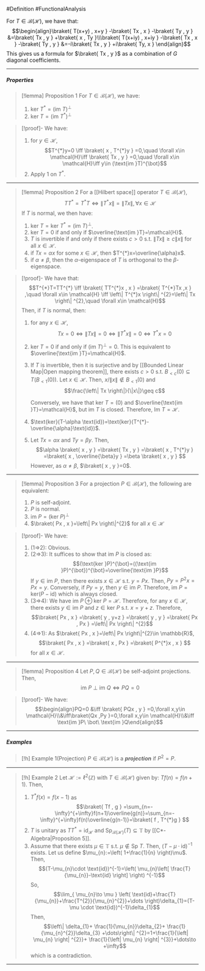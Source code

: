 #Definition #FunctionalAnalysis 

For $T\in \mathcal{B}(\mathcal{H})$, we have that: $$\begin{align}\braket{ T(x+y) , x+y } -\braket{ Tx , x } -\braket{ Ty , y } &=\braket{ Tx , y } +\braket{ x , Ty }\\\braket{ T(x+iy) , x+iy } -\braket{ Tx , x } -\braket{ Ty , y } &=-i\braket{ Tx , y } +i\braket{ Ty, x } \end{align}$$This gives us a formula for $\braket{ Tx , y }$ as a combination of $G$ diagonal coefficients. 

---
##### Properties
> [!lemma] Proposition 1
> For $T\in \mathcal{B}(\mathcal{H})$, we have:
> 1. $\text{ker }T^{*}=(\text{im }T)^{\bot}$
> 2. $\text{ker }T=(\text{im }T^{*})^{\bot}$

> [!proof]-
> We have:
> 1. for $y\in \mathcal{H}$, $$T^{*}y=0 \iff \braket{ x , T^{*}y } =0,\quad \forall x\in \mathcal{H}\iff \braket{ Tx , y } =0,\quad \forall x\in \mathcal{H}\iff y\in (\text{im }T)^{\bot}$$
> 2. Apply 1 on $T^{*}$.
---
> [!lemma] Proposition 2
> For a [[Hilbert space]] operator $T\in \mathcal{B}(\mathcal{H})$, $$TT^{*}=T^{*}T\iff \left\| T^{*}x \right\| =\left\| Tx \right\| ,\forall x\in \mathcal{H}$$
> If $T$ is normal, we then have:
> 1. $\text{ker }T=\text{ker }T^{*}=(\text{im }T)^{\bot}$.
> 3. $\text{ker }T=0$ if and only if $\overline{\text{im }T}=\mathcal{H}$.
> 3. $T$ is invertible if and only if there exists $c>0$ s.t. $\left\| Tx \right\|\geq c\|x\|$ for all $x\in \mathcal{H}$.
> 4. if $Tx=\alpha x$ for some $x\in \mathcal{H}$, then $T^{*}x=\overline{\alpha}x$.
> 5. if $\alpha\neq\beta$, then the $\alpha$-eigenspace of $T$ is orthogonal to the $\beta$-eigenspace.

> [!proof]-
> We have that: $$T^{*}T=TT^{*} \iff \braket{ TT^{*}x , x } =\braket{ T^{*}Tx ,x  } ,\quad \forall x\in \mathcal{H} \iff \left\| T^{*}x \right\| ^{2}=\left\| Tx \right\| ^{2},\quad \forall x\in \mathcal{H}$$
> Then, if $T$ is normal, then:
> 1. for any $x\in \mathcal{H}$, $$Tx=0\iff \left\| Tx \right\| =0\iff \left\| T^{*}x \right\| =0\iff T^{*}x=0$$
> 2. $\text{ker }T=0$ if and only if $(\text{im }T)^{\bot}=0$. This is equivalent to $\overline{\text{im }T}=\mathcal{H}$.
> 3. If $T$ is invertible, then it is surjective and by [[Bounded Linear Map|Open mapping theorem]], there exists $c>0$ s.t. $B_{<c}(0)\subseteq T(B_{<1}(0))$. Let $x\in \mathcal{H}$. Then, $x/\|x\|\notin B_{<1}(0)$ and $$\frac{\left\| Tx \right\|}{\|x\|}\geq c$$
>    
>    Conversely, we have that $\text{ker }T=(0)$ and $\overline{\text{im }T}=\mathcal{H}$, but $\text{im }T$ is closed. Therefore, $\text{Im }T=\mathcal{H}$.
> 4. $\text{ker}(T-\alpha \text{id})=\text{ker}(T^{*}-\overline{\alpha}\text{id})$.
> 5. Let $Tx=\alpha x$ and $Ty=\beta y$. Then, $$\alpha \braket{ x , y } =\braket{ Tx , y } =\braket{ x , T^{*}y } =\braket{ x , \overline{\beta}y } =\beta \braket{ x , y } $$However, as $\alpha\neq\beta$, $\braket{ x , y }=0$.
---
> [!lemma] Proposition 3
> For a projection $P\in \mathcal{B}(\mathcal{H})$, the following are equivalent:
> 1. $P$ is self-adjoint.
> 2. $P$ is normal.
> 3. $\text{im }P=(\text{ker }P)^{\bot}$
> 4. $\braket{ Px , x }=\left\| Px \right\|^{2}$ for all $x\in \mathcal{H}$

> [!proof]-
> We have: 
> 1. (1=>2): Obvious.
> 2. (2=>3): It suffices to show that $\text{im }P$ is closed as: $$(\text{ker }P)^{\bot}=((\text{im }P)^{\bot})^{\bot}=\overline{\text{im }P}$$ If $y\in \text{im }P$, then there exists $x\in \mathcal{H}$ s.t. $y=Px$. Then, $Py=P^{2}x=Px=y$. Conversely, if $Py=y$, then $y\in \text{im }P$. Therefore, $\text{im }P=\text{ker}(P-\text{id})$ which is always closed.
> 3. (3=>4): We have $\text{im }P\oplus \text{ker }P=\mathcal{H}$. Therefore, for any $x\in \mathcal{H}$, there exists $y\in \text{im }P$ and $z\in \text{ker } P$ s.t. $x=y+z$. Therefore, $$\braket{ Px , x } =\braket{ y , y+z } =\braket{ y , y } =\braket{ Px , Px } =\left\| Px \right\| ^{2}$$
> 4. (4=>1): As $\braket{ Px , x }=\left\| Px \right\|^{2}\in \mathbb{R}$, $$\braket{ Px , x } =\braket{ x , Px } =\braket{ P^{*}x , x } $$for all $x\in \mathcal{H}$.
---
> [!lemma] Proposition 4
> Let $P,Q\in \mathcal{B}(\mathcal{H})$ be self-adjoint projections. Then, $$\text{im }P\ \bot\ \text{im }Q\iff PQ=0$$

> [!proof]-
> We have: $$\begin{align}PQ=0 &\iff \braket{ PQx , y } =0,\forall x,y\in \mathcal{H}\\&\iff\braket{Qx  ,Py  }=0,\forall x,y\in \mathcal{H}\\&\iff \text{im }P\ \bot\ \text{im }Q\end{align}$$
---
##### Examples
> [!h] Example 1(Projection)
> $P\in \mathcal{B}(\mathcal{H})$ is a ***projection*** if $P^{2}=P$.
---
> [!h] Example 2
> Let $\mathcal{H}:=\ell^2(\mathbb{Z})$ with $T\in \mathcal{B}(\mathcal{H})$ given by: $Tf(n)=f(n+1)$. Then,
> 1. $T^{*}f(x)=f(x-1)$ as $$\braket{ Tf , g } =\sum_{n=-\infty}^{+\infty}f(n+1)\overline{g(n)}=\sum_{n=-\infty}^{+\infty}f(n)\overline{g(n-1)}=\braket{ f , T^{*}g } $$
>2. $T$ is unitary as $TT^{*}=\text{id}_{\mathcal{H}}$ and $\text{Sp}_{\mathcal{B}(\mathcal{H})}(T)\subseteq \mathbb{T}$ by [[C*-Algebra|Proposition 5]]. 
>3. Assume that there exists $\mu\in \mathbb{T}$ s.t. $\mu\notin \text{Sp }T$. Then, $(T-\mu \cdot\text{id})^{-1}$ exists. Let us define $\mu_{n}:=\left( 1+\frac{1}{n} \right)\mu$. Then, $$(T-\mu_{n}\cdot \text{id})^{-1}=\left( \mu_{n}\left[ \frac{T}{\mu_{n}}-\text{id} \right] \right) ^{-1}$$So, $$\lim_{ \mu_{n}\to \mu } \left( \text{id}+\frac{T}{\mu_{n}}+\frac{T^{2}}{\mu_{n}^{2}}+\dots \right)\delta_{1}=(T-\mu \cdot \text{id})^{-1}\delta_{1}$$Then, $$\left\| \delta_{1}+ \frac{1}{\mu_{n}}\delta_{2}+ \frac{1}{\mu_{n}^{2}}\delta_{3} +\dots\right\| ^{2}=1+\frac{1}{\left| \mu_{n} \right| ^{2}}+ \frac{1}{\left| \mu_{n} \right| ^{3}}+\dots\to +\infty$$which is a contradiction.
---
